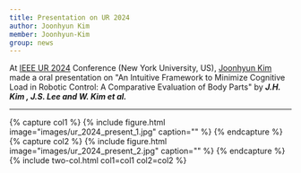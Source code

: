 ```yaml
---
title: Presentation on UR 2024  
author: Joonhyun Kim
member: Joonhyun-Kim
group: news
---
```

At [IEEE UR 2024](https://2024.ubiquitousrobots.org/) Conference (New York University, US), [Joonhyun Kim](/members/Joonhyun-Kim.html) made a oral presentation on "An Intuitive Framework to Minimize Cognitive Load in Robotic Control: A Comparative Evaluation of Body Parts" 
by **_J.H. Kim , J.S. Lee and W. Kim et al._**


***


{% capture col1 %}
{%
  include figure.html
  image="images/ur_2024_present_1.jpg"
  caption=""
%}
{% endcapture %}
{% capture col2 %}
{%
  include figure.html
  image="images/ur_2024_present_2.jpg"
  caption=""
%}
{% endcapture %}
{% include two-col.html col1=col1 col2=col2 %}


